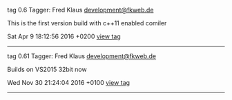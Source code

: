 tag 0.6
Tagger: Fred Klaus <development@fkweb.de>

This is the first version build with c++11 enabled comiler

Sat Apr 9 18:12:56 2016 +0200 
[view tag](https://github.com/raldus/roland/commit/0f6a55a7cd2583c3026b57c94a036062b44d3df1) 

***

tag 0.61
Tagger: Fred Klaus <development@fkweb.de>

Builds on VS2015 32bit now

Wed Nov 30 21:24:04 2016 +0100 
[view tag](https://github.com/raldus/roland/commit/8dc859b4838b1a4339a0a6c5af0e039ad11d83c6) 

***
